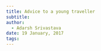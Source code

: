 ```yaml
---
title: Advice to a young traveller
subtitle: 
author:
  - Adarsh Srivastava
date: 19 January, 2017
tags:
---
```



